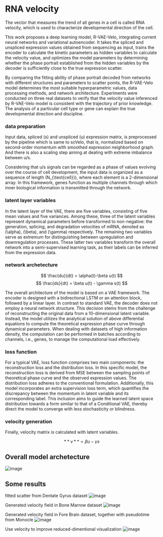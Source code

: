 # RNA velocity

The vector that measures the trend of all genes in a cell is called RNA velocity, which is used to characterize developmental direction of the cell. 

This work proposes a deep learning model, R-VAE-Velo, integrating current neural networks and variational autoencoder. It takes the spliced and unspliced expression values obtained from sequencing as input, trains the encoder to calculate the kinetic parameters as hidden variables to calculate the velocity value, and optimizes the model parameters by determining whether the phase portrait established from the hidden variables by the decoder is sufficiently close to the true expression scatter.

By comparing the fitting ability of phase portrait decoded from networks with different structures and parameters to scatter points, the R-VAE-Velo model determines the most suitable hyperparametric values, data processing methods, and network architecture. Experiments were conducted on three real datasets to verify that the velocity value inferenced by R-VAE-Velo model is consistent with the trajectory of prior knowledge. The analysis of a particular cell type or gene can explain the true developmental direction and discipline.


### data preparation

Input data, spliced (s) and unspliced (u) expression matrix, is preprocessed by the pipeline which is same to scVelo, that is, normalized based on second-order momentum with smoothed expression neighborhood graph. And there is also a scaling step aiming at dealing with extreme imbalance between u/s.

Considering that u/s signals can be regarded as a phase of values evolving over the course of cell development, the input data is organized as a sequence of length \(N_{\text{cell}}\), where each element is a 2-dimensional array. In this framework, genes function as multiple channels through which inner biological information is transmitted through the network.

### latent layer variables

In the latent layer of the VAE, there are five variables, consisting of five mean values and five variances. Among these, three of the latent variables represent dynamical parameters before transformed to non-negative: the generation, splicing, and degradation velocities of mRNA, denoted as \(\alpha\), \(\beta\), and \(\gamma\) respectively. The remaining two variables serve as extremum for distinguishing between upregulation and downregulation processes. These latter two variables transform the overall network into a semi-supervised learning task, as their labels can be inferred from the expression data.

### network archetecture

$$ \frac{du}{dt} = \alpha(t)-\beta u(t) $$
$$ \frac{ds}{dt} = \beta u(t) - \gamma s(t) $$

The overall architecture of the model is based on a VAE framework. The encoder is designed with a bidirectional LSTM or an attention block, followed by a linear layer. In contrast to standard VAE, the decoder does not employ a neural network structure. This decision stems from the challenge of reconstructing the original data from a 10-dimensional latent variable. Instead, the model utilizes the analytical solution of above differential equations to compute the theoretical expression phase curve through dynamical parameters. When dealing with datasets of high information density, the computation can be performed in batches according to channels, i.e., genes, to manage the computational load effectively.

### loss function

For a typical VAE, loss function comprises two main components: the reconstruction loss and the distribution loss. In this specific model, the reconstruction loss is derived from MSE between the sampling points of theoretical phase curve and the observed expression values. The distribution loss adheres to the conventional formulation. Additionally, this model incorporates an extra supervision loss term, which quantifies the discrepancy between the momentum in latent variable and its corresponding label. This inclusion aims to guide the learned latent space distribution towards a form similar to that of a Conditional VAE, thereby direct the model to converge with less stochasticity or blindness.

### velocity generation

Finally, velocity matrix is calculated with latent variables.

$$ **v** = \beta u - \gamma s $$


## Overall model archetecture

![image](https://github.com/RobinZe/R-VAE-Velo/main/figures/overall_archetecture)


## Some results

fitted scatter from Dentate Gyrus dataset
![image]([https://github.com/RobinZe/R-VAE-Velo/main/figures/scatter.png])

Generated velocity field in Bone Marrow dataset
![image]([https://github.com/RobinZe/R-VAE-Velo/main/figures/bonemarrow_velocity.png])

Generated velocity field in Fore Brain dataset, together with pseudotime from Monocle
![image](https://github.com/RobinZe/R-VAE-Velo/main/figures/forebrain_velocity.png)

Use velocity to improve reduced-dimentional visualization
![image](https://github.com/RobinZe/R-VAE-Velo/main/figures/veloviz_visualization.png)
